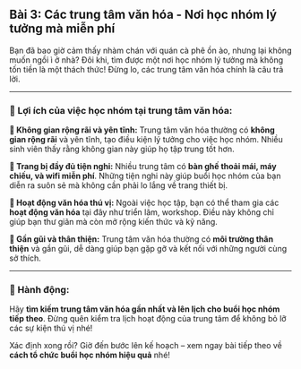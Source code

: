 ## Bài 3: Các trung tâm văn hóa - Nơi học nhóm lý tưởng mà miễn phí

Bạn đã bao giờ cảm thấy nhàm chán với quán cà phê ồn ào, nhưng lại không muốn ngồi ì ở nhà? Đôi khi, tìm được một nơi học nhóm lý tưởng mà không tốn tiền là một thách thức! Đừng lo, các trung tâm văn hóa chính là câu trả lời.

---

### 📌 Lợi ích của việc học nhóm tại trung tâm văn hóa:

**🔹 Không gian rộng rãi và yên tĩnh:**
Trung tâm văn hóa thường có **không gian rộng rãi** và yên tĩnh, tạo điều kiện lý tưởng cho việc học nhóm. Nhiều sinh viên thấy rằng không gian này giúp họ tập trung tốt hơn.

**🔹 Trang bị đầy đủ tiện nghi:**
Nhiều trung tâm có **bàn ghế thoải mái, máy chiếu, và wifi miễn phí**. Những tiện nghi này giúp buổi học nhóm của bạn diễn ra suôn sẻ mà không cần phải lo lắng về trang thiết bị.

**🔹 Hoạt động văn hóa thú vị:**
Ngoài việc học tập, bạn có thể tham gia các **hoạt động văn hóa** tại đây như triển lãm, workshop. Điều này không chỉ giúp bạn thư giãn mà còn mở rộng kiến thức và kỹ năng.

**🔹 Gần gũi và thân thiện:**
Trung tâm văn hóa thường có **môi trường thân thiện** và gần gũi, dễ dàng giúp bạn gặp gỡ và kết nối với những người cùng sở thích.

---

### 🚀 Hành động:

Hãy **tìm kiếm trung tâm văn hóa gần nhất và lên lịch cho buổi học nhóm tiếp theo**. Đừng quên kiểm tra lịch hoạt động của trung tâm để không bỏ lỡ các sự kiện thú vị nhé!

Xác định xong rồi? Giờ đến bước lên kế hoạch – xem ngay bài tiếp theo về **cách tổ chức buổi học nhóm hiệu quả** nhé!